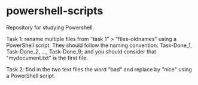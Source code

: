 # powershell-scripts

Repository for studying Powershell.

Task 1: rename multiple files from "task 1" > "files-oldnames" using a PowerShell script. They should follow the naming convention: Task-Done_1, Task-Done_2, ..., Task-Done_9; and you should consider that "mydocument.txt" is the first file.

Task 2: find in the two text files the word "bad" and replace by "nice" using a PowerShell script.

